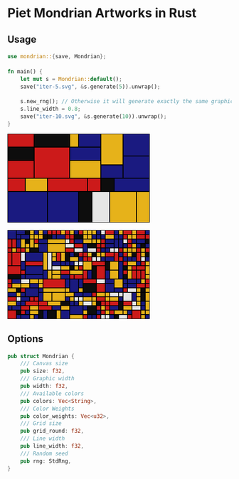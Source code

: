 Piet Mondrian Artworks in Rust
==============================

## Usage

```rust
use mondrian::{save, Mondrian};

fn main() {
    let mut s = Mondrian::default();
    save("iter-5.svg", &s.generate(5)).unwrap();

    s.new_rng(); // Otherwise it will generate exactly the same graphics
    s.line_width = 0.8;
    save("iter-10.svg", &s.generate(10)).unwrap();
}
```

![](./.github/svgs/iter-5.svg)

![](./.github/svgs/iter-10.svg)


## Options

```rust
pub struct Mondrian {
    /// Canvas size
    pub size: f32,
    /// Graphic width
    pub width: f32,
    /// Available colors
    pub colors: Vec<String>,
    /// Color Weights
    pub color_weights: Vec<u32>,
    /// Grid size
    pub grid_round: f32,
    /// Line width
    pub line_width: f32,
    /// Random seed
    pub rng: StdRng,
}
```